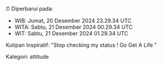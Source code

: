 ⏰ Diperbarui pada:
- WIB: Jumat, 20 Desember 2024 23.29.34 UTC
- WITA: Sabtu, 21 Desember 2024 00.29.34 UTC
- WIT: Sabtu, 21 Desember 2024 01.29.34 UTC

Kutipan Inspiratif:
"Stop checking my status ! Go Get A Life "


Kategori: attitude

